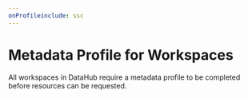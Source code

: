 ```yaml
---
onProfileinclude: ssc
---
```


# Metadata Profile for Workspaces

All workspaces in DataHub require a metadata profile to be completed before resources can be requested.

## 